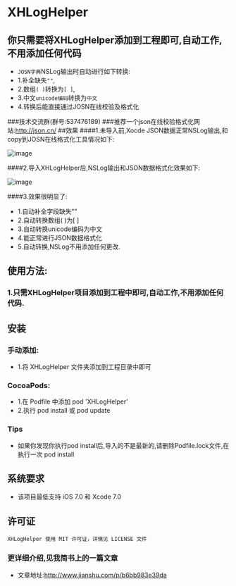 # XHLogHelper
## 你只需要将XHLogHelper添加到工程即可,自动工作,不用添加任何代码
* `JOSN字典`NSLog输出时自动进行如下转换:<br>
* 1.补全缺失`""`,
* 2.数组`( )`转换为`[ ]`,
* 3.中文`unicode编码`转换为`中文`
* 4.转换后能直接通过JOSN在线校验及格式化

###技术交流群(群号:537476189)
###推荐一个json在线校验格式化网站:http://json.cn/
##效果
####1.未导入前,Xocde JSON数据正常NSLog输出,和copy到JOSN在线格式化工具情况如下:

![image](https://github.com/CoderZhuXH/XHLogHelper/blob/master/READMEJPG/001.jpeg)

####2.导入XHLogHelper后,NSLog输出和JSON数据格式化效果如下:

![image](https://github.com/CoderZhuXH/XHLogHelper/blob/master/READMEJPG/002.jpeg)

####3.效果很明显了:
*	1.自动补全字段缺失""
*	2.自动转换数组( )为[ ]
*	3.自动转换unicode编码为中文
*	4.能正常进行JSON数据格式化
*	5.自动转换,NSLog不用添加任何更改.

## 使用方法:
### 1.只需XHLogHelper项目添加到工程中即可,自动工作,不用添加任何代码.

##  安装
### 手动添加:<br>
*   1.将 XHLogHelper 文件夹添加到工程目录中即可<br>

### CocoaPods:<br>
*   1.在 Podfile 中添加 pod 'XHLogHelper'<br>
*   2.执行 pod install 或 pod update<br>

### Tips
*	如果你发现你执行pod install后,导入的不是最新的,请删除Podfile.lock文件,在执行一次 pod install

##  系统要求
*   该项目最低支持 iOS 7.0 和 Xcode 7.0

##  许可证
    XHLogHelper 使用 MIT 许可证，详情见 LICENSE 文件
###  更详细介绍,见我简书上的一篇文章
*    文章地址:http://www.jianshu.com/p/b6bb983e39da